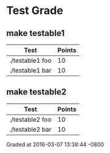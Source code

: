 # Test Grade
## make testable1
| Test | Points |
| ---- | ------ |
| ./testable1 foo | 10 |
| ./testable1 bar | 10 |
## make testable2
| Test | Points |
| ---- | ------ |
| ./testable2 foo | 10 |
| ./testable2 bar | 10 |
Graded at 2016-03-07 13:38:44 -0800